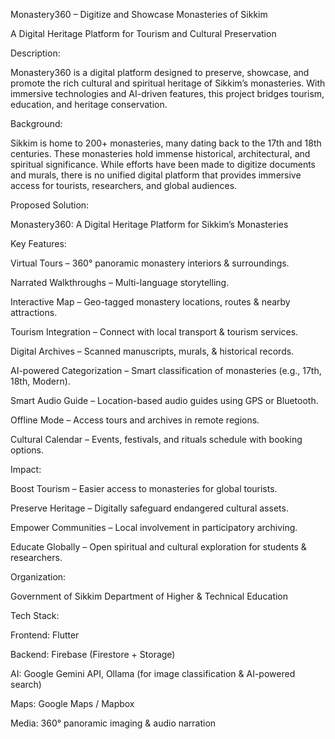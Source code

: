 Monastery360 – Digitize and Showcase Monasteries of Sikkim

A Digital Heritage Platform for Tourism and Cultural Preservation

Description:

Monastery360 is a digital platform designed to preserve, showcase, and promote the rich cultural and spiritual heritage of Sikkim’s monasteries. With immersive technologies and AI-driven features, this project bridges tourism, education, and heritage conservation.

Background:

Sikkim is home to 200+ monasteries, many dating back to the 17th and 18th centuries. These monasteries hold immense historical, architectural, and spiritual significance.
While efforts have been made to digitize documents and murals, there is no unified digital platform that provides immersive access for tourists, researchers, and global audiences.

Proposed Solution:

Monastery360: A Digital Heritage Platform for Sikkim’s Monasteries

Key Features:

 Virtual Tours – 360° panoramic monastery interiors & surroundings.

 Narrated Walkthroughs – Multi-language storytelling.

 Interactive Map – Geo-tagged monastery locations, routes & nearby attractions.

 Tourism Integration – Connect with local transport & tourism services.

 Digital Archives – Scanned manuscripts, murals, & historical records.

 AI-powered Categorization – Smart classification of monasteries (e.g., 17th, 18th, Modern).

 Smart Audio Guide – Location-based audio guides using GPS or Bluetooth.

 Offline Mode – Access tours and archives in remote regions.

 Cultural Calendar – Events, festivals, and rituals schedule with booking options.

Impact:

Boost Tourism – Easier access to monasteries for global tourists.

Preserve Heritage – Digitally safeguard endangered cultural assets.

Empower Communities – Local involvement in participatory archiving.

Educate Globally – Open spiritual and cultural exploration for students & researchers.

Organization:

Government of Sikkim
Department of Higher & Technical Education

Tech Stack:

Frontend: Flutter

Backend: Firebase (Firestore + Storage)

AI: Google Gemini API, Ollama (for image classification & AI-powered search)

Maps: Google Maps / Mapbox

Media: 360° panoramic imaging & audio narration
 
 
